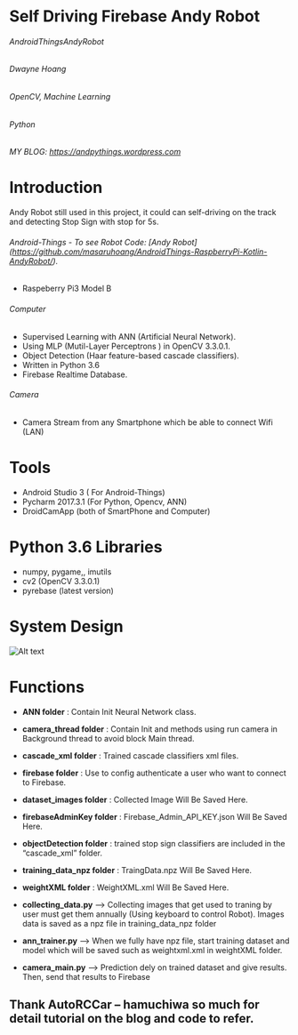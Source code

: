 # Self Driving Firebase Andy Robot
###### AndroidThingsAndyRobot
###### Dwayne Hoang
###### OpenCV, Machine Learning
###### Python
###### MY BLOG: https://andpythings.wordpress.com

# Introduction
Andy Robot still used in this project, it could can self-driving on the track and detecting Stop Sign with stop for 5s.
###### Android-Things - To see Robot Code: [Andy Robot] (https://github.com/masaruhoang/AndroidThings-RaspberryPi-Kotlin-AndyRobot/).
- Raspeberry Pi3  Model B
###### Computer
- Supervised Learning with ANN (Artificial Neural Network).
- Using MLP (Mutil-Layer Perceptrons )  in  OpenCV 3.3.0.1.
- Object Detection (Haar feature-based cascade classifiers).
- Written in Python 3.6
- Firebase Realtime Database.
###### Camera
- Camera Stream from any Smartphone which be able to connect Wifi (LAN)
# Tools
- Android Studio 3 ( For Android-Things)
- Pycharm 2017.3.1 (For Python, Opencv, ANN)
- DroidCamApp (both of SmartPhone and Computer)
# Python 3.6 Libraries
- numpy, pygame,, imutils
- cv2 (OpenCV 3.3.0.1)
- pyrebase (latest version)
# System Design
![Alt text](https://andpythings.files.wordpress.com/2017/12/system-design.png)
# Functions
- **ANN folder** : Contain Init Neural Network class.
- **camera_thread folder** : Contain Init and methods using run camera in Background thread to avoid block Main thread.
- **cascade_xml folder** : Trained cascade classifiers xml files.
- **firebase folder** : Use to config authenticate a user who want to connect to Firebase.
- **dataset_images folder** : Collected Image Will Be Saved Here.
- **firebaseAdminKey folder** : Firebase_Admin_API_KEY.json Will Be Saved Here.
- **objectDetection folder** : trained stop sign classifiers are included in the “cascade_xml” folder.
- **training_data_npz folder** : TraingData.npz Will Be Saved Here.
- **weightXML folder** : WeightXML.xml Will Be Saved Here.
 

- **collecting_data.py** —>  Collecting images that get used to traning by user must get  them annually (Using keyboard to control Robot). Images data is saved as a npz file in training_data_npz folder
- **ann_trainer.py** —> When we fully have npz file, start training dataset and model    which will be saved such as weightxml.xml in weightXML folder.
- **camera_main.py** —> Prediction dely on trained dataset and give results. Then, send that results to Firebase

## Thank AutoRCCar – hamuchiwa so much for detail tutorial on the blog and code to refer.
